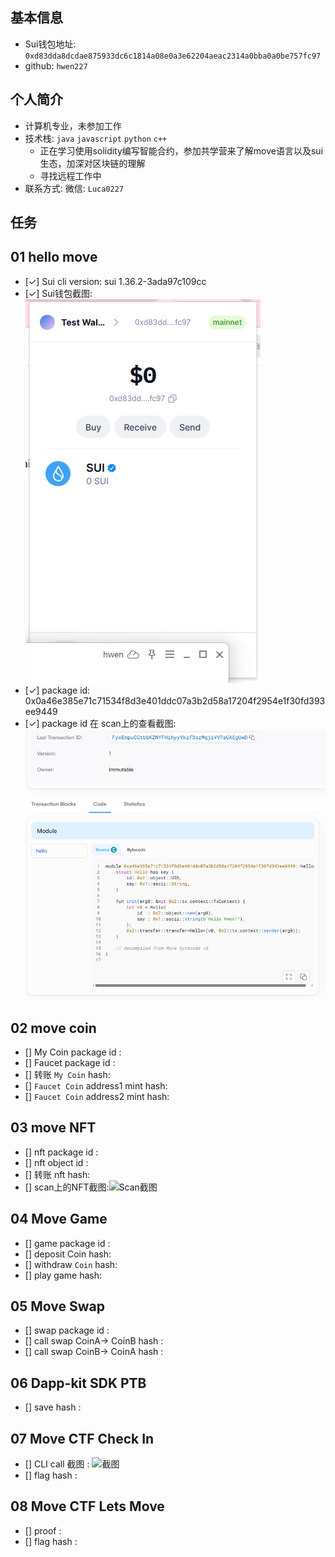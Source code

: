 ## 基本信息
- Sui钱包地址: `0xd83dda8dcdae875933dc6c1814a08e0a3e62204aeac2314a0bba0a0be757fc97`
- github: `hwen227`

## 个人简介
- 计算机专业，未参加工作
- 技术栈: `java` `javascript` `python` `c++`
    - 正在学习使用solidity编写智能合约，参加共学营来了解move语言以及sui生态，加深对区块链的理解
    - 寻找远程工作中
- 联系方式: 微信: `Luca0227` 

## 任务

##   01 hello move  
- [✓] Sui cli version: sui 1.36.2-3ada97c109cc
- [✓] Sui钱包截图: ![Sui钱包截图](./images/task1_wallet.png)
- [✓] package id: 0x0a46e385e71c71534f8d3e401ddc07a3b2d58a17204f2954e1f30fd393ee9449
- [✓] package id 在 scan上的查看截图:![Scan截图](./images/task1_code.png)

##   02 move coin
- [] My Coin package id : 
- [] Faucet package id : 
- [] 转账 `My Coin` hash:
- [] `Faucet Coin` address1 mint hash:
- [] `Faucet Coin` address2 mint hash:

##   03 move NFT
- [] nft package id :
- [] nft object id : 
- [] 转账 nft  hash:
- [] scan上的NFT截图:![Scan截图](./images/你的图片地址)

##   04 Move Game
- [] game package id :
- [] deposit Coin hash:
- [] withdraw `Coin` hash:
- [] play game hash:

##   05 Move Swap
- [] swap package id :
- [] call swap CoinA-> CoinB  hash :
- [] call swap CoinB-> CoinA  hash :

##   06 Dapp-kit SDK PTB
- [] save hash :

##   07 Move CTF Check In
- [] CLI call 截图 : ![截图](./images/你的图片地址)
- [] flag hash :

##   08 Move CTF Lets Move
- [] proof : 
- [] flag hash :
